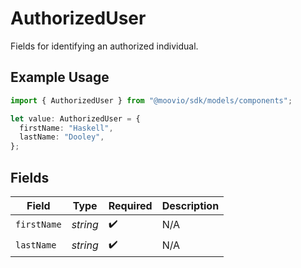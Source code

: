 # AuthorizedUser

Fields for identifying an authorized individual.

## Example Usage

```typescript
import { AuthorizedUser } from "@moovio/sdk/models/components";

let value: AuthorizedUser = {
  firstName: "Haskell",
  lastName: "Dooley",
};
```

## Fields

| Field              | Type               | Required           | Description        |
| ------------------ | ------------------ | ------------------ | ------------------ |
| `firstName`        | *string*           | :heavy_check_mark: | N/A                |
| `lastName`         | *string*           | :heavy_check_mark: | N/A                |